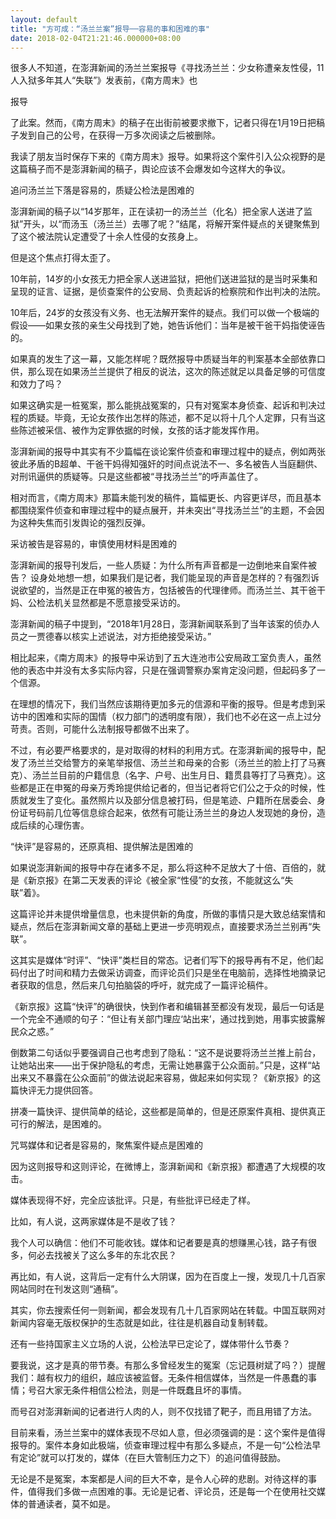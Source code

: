```yaml
---
layout: default
title: "方可成：“汤兰兰案”报导──容易的事和困难的事"
date: 2018-02-04T21:21:46.000000+08:00
---
```


很多人不知道，在澎湃新闻的汤兰兰案报导《寻找汤兰兰：少女称遭亲友性侵，11人入狱多年其人“失联”》发表前，《南方周末》也

报导

了此案。然而，《南方周末》的稿子在出街前被要求撤下，记者只得在1月19日把稿子发到自己的公号，在获得一万多次阅读之后被删除。

我读了朋友当时保存下来的《南方周末》报导。如果将这个案件引入公众视野的是这篇稿子而不是澎湃新闻的稿子，舆论应该不会爆发如今这样大的争议。

追问汤兰兰下落是容易的，质疑公检法是困难的

澎湃新闻的稿子以“14岁那年，正在读初一的汤兰兰（化名）把全家人送进了监狱”开头，以“而汤玉（汤兰兰）去哪了呢？”结尾，将解开案件疑点的关键聚焦到了这个被法院认定遭受了十余人性侵的女孩身上。

但是这个焦点打得太歪了。

10年前，14岁的小女孩无力把全家人送进监狱，把他们送进监狱的是当时采集和呈现的证言、证据，是侦查案件的公安局、负责起诉的检察院和作出判决的法院。

10年后，24岁的女孩没有义务、也无法解开案件的疑点。我们可以做一个极端的假设——如果女孩的亲生父母找到了她，她告诉他们：当年是被干爸干妈指使诬告的。

如果真的发生了这一幕，又能怎样呢？既然报导中质疑当年的判案基本全部依靠口供，那么现在如果汤兰兰提供了相反的说法，这次的陈述就足以具备足够的可信度和效力了吗？

如果这确实是一桩冤案，那么能挑战冤案的，只有对冤案本身侦查、起诉和判决过程的质疑。毕竟，无论女孩作出怎样的陈述，都不足以将十几个人定罪，只有当这些陈述被采信、被作为定罪依据的时候，女孩的话才能发挥作用。

澎湃新闻的报导中其实有不少篇幅在谈论案件侦查和审理过程中的疑点，例如两张彼此矛盾的B超单、干爸干妈得知强奸的时间点说法不一、多名被告人当庭翻供、对刑讯逼供的质疑等。只是这些都被“寻找汤兰兰”的呼声盖住了。

相对而言，《南方周末》那篇未能刊发的稿件，篇幅更长、内容更详尽，而且基本都围绕案件侦查和审理过程中的疑点展开，并未突出“寻找汤兰兰”的主题，不会因为这种失焦而引发舆论的强烈反弹。

采访被告是容易的，审慎使用材料是困难的

澎湃新闻的报导刊发后，一些人质疑：为什么所有声音都是一边倒地来自案件被告？ 设身处地想一想，如果我们是记者，我们能呈现的声音是怎样的？有强烈诉说欲望的，当然是正在申冤的被告方，包括被告的代理律师。而汤兰兰、其干爸干妈、公检法机关显然都是不愿意接受采访的。

澎湃新闻的稿子中提到，“2018年1月28日，澎湃新闻联系到了当年该案的侦办人员之一贾德春以核实上述说法，对方拒绝接受采访。”

相比起来，《南方周末》的报导中采访到了五大连池市公安局政工室负责人，虽然他的表态中并没有太多实际内容，只是在强调警察办案肯定没问题，但起码多了一个信源。

在理想的情况下，我们当然应该期待更加多元的信源和平衡的报导。但是考虑到采访中的困难和实际的国情（权力部门的透明度有限），我们也不必在这一点上过分苛责。否则，可能什么法制报导都做不出来了。

不过，有必要严格要求的，是对取得的材料的利用方式。在澎湃新闻的报导中，配发了汤兰兰交给警方的亲笔举报信、汤兰兰和母亲的合影（汤兰兰的脸上打了马赛克）、汤兰兰目前的户籍信息（名字、户号、出生月日、籍贯县等打了马赛克）。这些都是正在申冤的母亲万秀玲提供给记者的，但当记者将它们公之于众的时候，性质就发生了变化。虽然照片以及部分信息被打码，但是笔迹、户籍所在居委会、身份证号码前几位等信息综合起来，依然有可能让汤兰兰的身边人发现她的身份，造成后续的心理伤害。

“快评”是容易的，还原真相、提供解法是困难的

如果说澎湃新闻的报导中存在诸多不足，那么将这种不足放大了十倍、百倍的，就是《新京报》在第二天发表的评论《被全家“性侵”的女孩，不能就这么“失联”着》。

这篇评论并未提供增量信息，也未提供新的角度，所做的事情只是大致总结案情和疑点，然后在澎湃新闻文章的基础上更进一步亮明观点，直接要求汤兰兰别再“失联”。

这其实是媒体“时评”、“快评”类栏目的常态。记者们写下的报导再有不足，他们起码付出了时间和精力去做采访调查，而评论员们只是坐在电脑前，选择性地摘录记者获取的信息，然后来几句拍脑袋的呼吁，就完成了一篇评论稿件。

《新京报》这篇“快评”的确很快，快到作者和编辑甚至都没有发现，最后一句话是一个完全不通顺的句子：“但让有关部门理应‘站出来’，通过找到她，用事实披露解民众之惑。”

倒数第二句话似乎要强调自己也考虑到了隐私：“这不是说要将汤兰兰推上前台，让她站出来——出于保护隐私的考虑，无需让她暴露于公众面前。”只是，这样“站出来又不暴露在公众面前”的做法说起来容易，做起来如何实现？《新京报》的这篇快评无力提供回答。

拼凑一篇快评、提供简单的结论，这些都是简单的，但是还原案件真相、提供真正可行的解法，是困难的。

咒骂媒体和记者是容易的，聚焦案件疑点是困难的

因为这则报导和这则评论，在微博上，澎湃新闻和《新京报》都遭遇了大规模的攻击。

媒体表现得不好，完全应该批评。只是，有些批评已经走了样。

比如，有人说，这两家媒体是不是收了钱？

我个人可以确信：他们不可能收钱。媒体和记者要是真的想赚黑心钱，路子有很多，何必去找被关了这么多年的东北农民？

再比如，有人说，这背后一定有什么大阴谋，因为在百度上一搜，发现几十几百家网站同时在刊发这则“通稿”。

其实，你去搜索任何一则新闻，都会发现有几十几百家网站在转载。中国互联网对新闻内容毫无版权保护的生态就是如此，往往是机器自动复制转载。

还有一些持国家主义立场的人说，公检法早已定论了，媒体带什么节奏？

要我说，这才是真的带节奏。有那么多曾经发生的冤案（忘记聂树斌了吗？）提醒我们：越有权力的组织，越应该被监督。无条件相信媒体，当然是一件愚蠢的事情；号召大家无条件相信公检法，则是一件既蠢且坏的事情。

而号召对澎湃新闻的记者进行人肉的人，则不仅找错了靶子，而且用错了方法。

目前来看，汤兰兰案中的媒体表现不尽如人意，但必须强调的是：这个案件是值得报导的。案件本身如此极端，侦查审理过程中有那么多疑点，不是一句“公检法早有定论”就可以打发的，媒体（在巨大管制压力之下）的追问值得鼓励。

无论是不是冤案，本案都是人间的巨大不幸，是令人心碎的悲剧。对待这样的事件，值得我们多做一点困难的事。无论是记者、评论员，还是每一个在使用社交媒体的普通读者，莫不如是。

